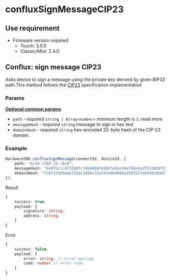 # confluxSignMessageCIP23

## Use requirement

* Firmware version required
  * Touch: 3.0.0
  * Classic/Mini: 2.4.0

## Conflux: sign message CIP23 <a href="#ethereum-sign-message" id="ethereum-sign-message"></a>

Asks device to sign a message using the private key derived by given BIP32 path.This method follows the [CIP23](https://github.com/Conflux-Chain/CIPs/blob/master/CIPs/cip-23.md) specification implementation

### Params

[**Optional common params**](../common-params.md)

* `path` - _required_ `string | Array<number>` minimum length is `3`. read more
* `messageHash` - _required_ `string` message to sign in hex text
* `domainHash` - _required_ `string` hex-encoded 32-byte hash of the CIP-23 domain.

### Example

```typescript
HardwareSDK.confluxSignMessage(connectId, deviceId, {
    path: "m/44'/503'/0'/0/0",
    messageHash: "0x07bc1c4f3268fc74b60587e9bb7e01e38a7d8a9a3f51202bf25332aa2c75c64"
    domainHash: "7c872d109a4e735dc1886c72af47e9b4888a1507557e0f49c85b570019163373"
});
```

Result

```typescript
{
    success: true,
    payload: {
        signature: string;
        address: string;
    }
}
```

Error

```typescript
{
    success: false,
    payload: {
        error: string, // error message
        code: number // error code
    }
}
```

